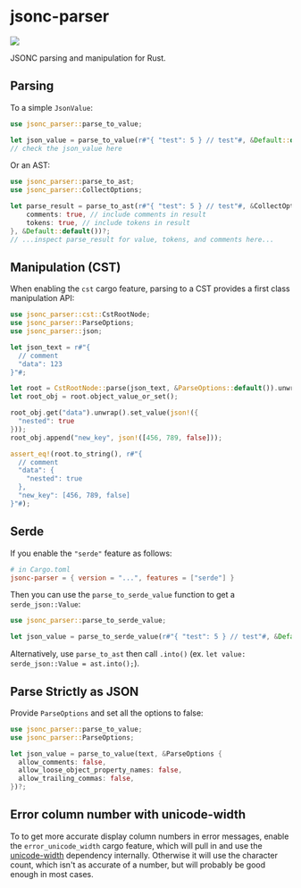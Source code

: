 # jsonc-parser

[![](https://img.shields.io/crates/v/jsonc-parser.svg)](https://crates.io/crates/jsonc-parser)

JSONC parsing and manipulation for Rust.

## Parsing

To a simple `JsonValue`:

```rs
use jsonc_parser::parse_to_value;

let json_value = parse_to_value(r#"{ "test": 5 } // test"#, &Default::default())?;
// check the json_value here
```

Or an AST:

```rs
use jsonc_parser::parse_to_ast;
use jsonc_parser::CollectOptions;

let parse_result = parse_to_ast(r#"{ "test": 5 } // test"#, &CollectOptions {
    comments: true, // include comments in result
    tokens: true, // include tokens in result
}, &Default::default())?;
// ...inspect parse_result for value, tokens, and comments here...
```

## Manipulation (CST)

When enabling the `cst` cargo feature, parsing to a CST provides a first class manipulation API:

```rs
use jsonc_parser::cst::CstRootNode;
use jsonc_parser::ParseOptions;
use jsonc_parser::json;

let json_text = r#"{
  // comment
  "data": 123
}"#;

let root = CstRootNode::parse(json_text, &ParseOptions::default()).unwrap();
let root_obj = root.object_value_or_set();

root_obj.get("data").unwrap().set_value(json!({
  "nested": true
}));
root_obj.append("new_key", json!([456, 789, false]));

assert_eq!(root.to_string(), r#"{
  // comment
  "data": {
    "nested": true
  },
  "new_key": [456, 789, false]
}"#);
```

## Serde

If you enable the `"serde"` feature as follows:

```toml
# in Cargo.toml
jsonc-parser = { version = "...", features = ["serde"] }
```

Then you can use the `parse_to_serde_value` function to get a `serde_json::Value`:

```rs
use jsonc_parser::parse_to_serde_value;

let json_value = parse_to_serde_value(r#"{ "test": 5 } // test"#, &Default::default())?;
```

Alternatively, use `parse_to_ast` then call `.into()` (ex. `let value: serde_json::Value = ast.into();`).

## Parse Strictly as JSON

Provide `ParseOptions` and set all the options to false:

```rs
use jsonc_parser::parse_to_value;
use jsonc_parser::ParseOptions;

let json_value = parse_to_value(text, &ParseOptions {
  allow_comments: false,
  allow_loose_object_property_names: false,
  allow_trailing_commas: false,
})?;
```

## Error column number with unicode-width

To to get more accurate display column numbers in error messages, enable the `error_unicode_width` cargo feature, which will pull in and use the [unicode-width](https://crates.io/crates/unicode-width) dependency internally. Otherwise it will use the character count, which isn't as accurate of a number, but will probably be good enough in most cases.
